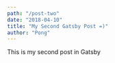 ```yaml
---
path: "/post-two"
date: "2018-04-10"
title: "My Second Gatsby Post =)"
author: "Pong"
---
```


This is my second post in Gatsby
